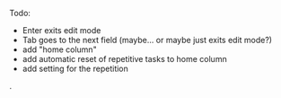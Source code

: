 Todo:

- Enter exits edit mode
- Tab goes to the next field (maybe... or maybe just exits edit mode?)
- add "home column"
- add automatic reset of repetitive tasks to home column
- add setting for the repetition

.